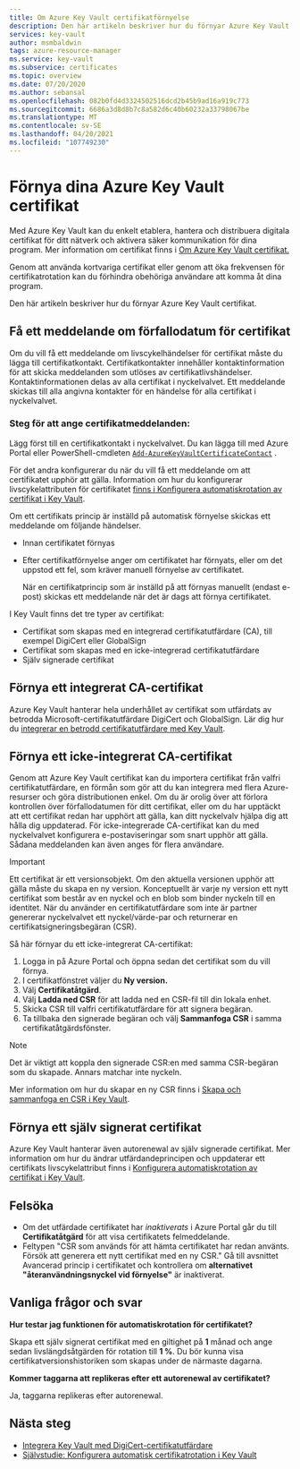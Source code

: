 ```yaml
---
title: Om Azure Key Vault certifikatförnyelse
description: Den här artikeln beskriver hur du förnyar Azure Key Vault certifikat.
services: key-vault
author: msmbaldwin
tags: azure-resource-manager
ms.service: key-vault
ms.subservice: certificates
ms.topic: overview
ms.date: 07/20/2020
ms.author: sebansal
ms.openlocfilehash: 082b0fd4d3324502516dcd2b45b9ad16a919c773
ms.sourcegitcommit: 6686a3d8d8b7c8a582d6c40b60232a33798067be
ms.translationtype: MT
ms.contentlocale: sv-SE
ms.lasthandoff: 04/20/2021
ms.locfileid: "107749230"
---
```

# <a name="renew-your-azure-key-vault-certificates"></a>Förnya dina Azure Key Vault certifikat

Med Azure Key Vault kan du enkelt etablera, hantera och distribuera digitala certifikat för ditt nätverk och aktivera säker kommunikation för dina program. Mer information om certifikat finns i [Om Azure Key Vault certifikat.](./about-certificates.md)

Genom att använda kortvariga certifikat eller genom att öka frekvensen för certifikatrotation kan du förhindra obehöriga användare att komma åt dina program.

Den här artikeln beskriver hur du förnyar Azure Key Vault certifikat.

## <a name="get-notified-about-certificate-expiration"></a>Få ett meddelande om förfallodatum för certifikat
Om du vill få ett meddelande om livscykelhändelser för certifikat måste du lägga till certifikatkontakt. Certifikatkontakter innehåller kontaktinformation för att skicka meddelanden som utlöses av certifikatlivshändelser. Kontaktinformationen delas av alla certifikat i nyckelvalvet. Ett meddelande skickas till alla angivna kontakter för en händelse för alla certifikat i nyckelvalvet.

### <a name="steps-to-set-certificate-notifications"></a>Steg för att ange certifikatmeddelanden:
Lägg först till en certifikatkontakt i nyckelvalvet. Du kan lägga till med Azure Portal eller PowerShell-cmdleten [`Add-AzureKeyVaultCertificateContact`](/powershell/module/azurerm.keyvault/add-azurekeyvaultcertificatecontact) .

För det andra konfigurerar du när du vill få ett meddelande om att certifikatet upphör att gälla. Information om hur du konfigurerar livscykelattributen för certifikatet [finns i Konfigurera automatiskrotation av certifikat i Key Vault](./tutorial-rotate-certificates.md#update-lifecycle-attributes-of-a-stored-certificate).

Om ett certifikats princip är inställd på automatisk förnyelse skickas ett meddelande om följande händelser.

- Innan certifikatet förnyas
- Efter certifikatförnyelse anger om certifikatet har förnyats, eller om det uppstod ett fel, som kräver manuell förnyelse av certifikatet.  

  När en certifikatprincip som är inställd på att förnyas manuellt (endast e-post) skickas ett meddelande när det är dags att förnya certifikatet.  

I Key Vault finns det tre typer av certifikat:
-    Certifikat som skapas med en integrerad certifikatutfärdare (CA), till exempel DigiCert eller GlobalSign
-    Certifikat som skapas med en icke-integrerad certifikatutfärdare
-    Själv signerade certifikat

## <a name="renew-an-integrated-ca-certificate"></a>Förnya ett integrerat CA-certifikat 
Azure Key Vault hanterar hela underhållet av certifikat som utfärdats av betrodda Microsoft-certifikatutfärdare DigiCert och GlobalSign. Lär dig hur du [integrerar en betrodd certifikatutfärdare med Key Vault](./how-to-integrate-certificate-authority.md).

## <a name="renew-a-nonintegrated-ca-certificate"></a>Förnya ett icke-integrerat CA-certifikat 
Genom att Azure Key Vault certifikat kan du importera certifikat från valfri certifikatutfärdare, en förmån som gör att du kan integrera med flera Azure-resurser och göra distributionen enkel. Om du är orolig över att förlora kontrollen över förfallodatumen för ditt certifikat, eller om du har upptäckt att ett certifikat redan har upphört att gälla, kan ditt nyckelvalv hjälpa dig att hålla dig uppdaterad. För icke-integrerade CA-certifikat kan du med nyckelvalvet konfigurera e-postaviseringar som snart upphör att gälla. Sådana meddelanden kan även anges för flera användare.

> [!IMPORTANT]
> Ett certifikat är ett versionsobjekt. Om den aktuella versionen upphör att gälla måste du skapa en ny version. Konceptuellt är varje ny version ett nytt certifikat som består av en nyckel och en blob som binder nyckeln till en identitet. När du använder en certifikatutfärdare som inte är partner genererar nyckelvalvet ett nyckel/värde-par och returnerar en certifikatsigneringsbegäran (CSR).

Så här förnyar du ett icke-integrerat CA-certifikat:

1. Logga in på Azure Portal och öppna sedan det certifikat som du vill förnya.
1. I certifikatfönstret väljer du **Ny version.**
1. Välj **Certifikatåtgärd**.
1. Välj **Ladda ned CSR** för att ladda ned en CSR-fil till din lokala enhet.
1. Skicka CSR till valfri certifikatutfärdare för att signera begäran.
1. Ta tillbaka den signerade begäran och välj **Sammanfoga CSR** i samma certifikatåtgärdsfönster.

> [!NOTE]
> Det är viktigt att koppla den signerade CSR:en med samma CSR-begäran som du skapade. Annars matchar inte nyckeln.

Mer information om hur du skapar en ny CSR finns i [Skapa och sammanfoga en CSR i Key Vault]( https://docs.microsoft.com/azure/key-vault/certificates/create-certificate-signing-request#azure-portal).

## <a name="renew-a-self-signed-certificate"></a>Förnya ett själv signerat certifikat

Azure Key Vault hanterar även autorenewal av själv signerade certifikat. Mer information om hur du ändrar utfärdandeprincipen och uppdaterar ett certifikats livscykelattribut finns i [Konfigurera automatiskrotation av certifikat i Key Vault](./tutorial-rotate-certificates.md#update-lifecycle-attributes-of-a-stored-certificate).

## <a name="troubleshoot"></a>Felsöka
* Om det utfärdade certifikatet har *inaktiverats* i Azure Portal går du till **Certifikatåtgärd** för att visa certifikatets felmeddelande.
* Feltypen "CSR som används för att hämta certifikatet har redan använts. Försök att generera ett nytt certifikat med en ny CSR."
  Gå till avsnittet Avancerad princip i certifikatet och kontrollera om **alternativet "återanvändningsnyckel vid förnyelse"** är inaktiverat.


## <a name="frequently-asked-questions"></a>Vanliga frågor och svar

**Hur testar jag funktionen för automatiskrotation för certifikatet?**

Skapa ett själv signerat certifikat med en giltighet på **1** månad och ange sedan livslängdsåtgärden för rotation till **1 %**. Du bör kunna visa certifikatversionshistoriken som skapas under de närmaste dagarna.
  
**Kommer taggarna att replikeras efter ett autorenewal av certifikatet?**

Ja, taggarna replikeras efter autorenewal.

## <a name="next-steps"></a>Nästa steg
*    [Integrera Key Vault med DigiCert-certifikatutfärdare](how-to-integrate-certificate-authority.md)
*    [Självstudie: Konfigurera automatisk certifikatrotation i Key Vault](tutorial-rotate-certificates.md)
